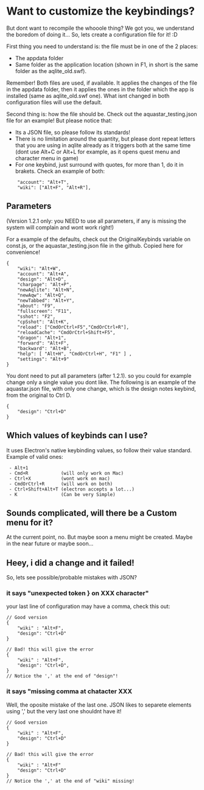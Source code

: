 # Want to customize the keybindings?
But dont want to recompile the whooole thing? We got you, we understand the boredom of doing it...
So, lets create a configuration file for it! :D

First thing you need to understand is: the file must be in one of the 2 places:

- The appdata folder
- Same folder as the application location (shown in F1, in short is the same folder as the aqlite_old.swf).

Remember! Both files are used, if available. It applies the changes of the file in the appdata folder, then it applies the ones in the
folder which the app is installed (same as aqlite_old.swf one). What isnt changed in both configuration files will use the default.

Second thing is: how the file should be. Check out the aquastar_testing.json file for an example!
But please notice that:

- Its a JSON file, so please follow its standards!
- There is no limitation around the quantity, but please dont repeat letters that you are using in
aqlite already as it triggers both at the same time (dont use Alt+C or Alt+L for example, as it opens quest menu and character menu in game)
- For one keybind, just surround with quotes, for more than 1, do it in brakets. Check an example of both:

```
    "account": "Alt+T",
    "wiki": ["Alt+F", "Alt+R"],
```

## Parameters

(Version 1.2.1 only: you NEED to use all parameters, if any is missing the system will complain and wont work right!)

For a example of the defaults, check out the OriginalKeybinds variable on const.js, or the aquastar_testing.json file in the github. Copied here for convenience!

```
{  
    "wiki": "Alt+W",
    "account": "Alt+A",
    "design": "Alt+D",
    "charpage": "Alt+P",
    "newAqlite": "Alt+N",
    "newAqw": "Alt+Q",
    "newTabbed": "Alt+Y",
    "about": "F9",
    "fullscreen": "F11",
    "sshot": "F2",
    "cpSshot": "Alt+K",
    "reload": ["CmdOrCtrl+F5","CmdOrCtrl+R"],
    "reloadCache": "CmdOrCtrl+Shift+F5",
    "dragon": "Alt+1",
    "forward": "Alt+F",
    "backward": "Alt+B",
    "help": [ "Alt+H", "CmdOrCtrl+H", "F1" ] ,
    "settings": "Alt+9"
}
```

You dont need to put all parameters (after 1.2.1). so you could for example change only a single value you dont like. The following is an example of the aquastar.json file, with only one change, which is the design notes keybind, from the original to Ctrl D.

```
{  
    "design": "Ctrl+D"
}
```

## Which values of keybinds can I use? 

It uses Electron's native keybinding values, so follow their value standard. Example of valid ones:

```
 - Alt+1
 - Cmd+R            (will only work on Mac)
 - Ctrl+X           (wont work on mac)
 - CmdOrCtrl+R      (will work on both)
 - Ctrl+Shift+Alt+T (electron accepts a lot...)
 - K                (Can be very Simple)

```

## Sounds complicated, will there be a Custom menu for it?

At the current point, no. But maybe soon a menu might be created. Maybe in the near future or maybe soon...

## Heey, i did a change and it failed! 

So, lets see possible/probable mistakes with JSON?

### it says "unexpected token } on XXX character"

your last line of configuration may have a comma, check this out:

```
// Good version
{  
    "wiki" : "Alt+F",
    "design": "Ctrl+D"
}

// Bad! this will give the error
{  
    "wiki" : "Alt+F",
    "design": "Ctrl+D",
}
// Notice the ',' at the end of "design"!

```

### it says "missing comma at chatacter XXX

Well, the oposite mistake of the last one. JSON likes to separete elements using ',' but the very last one shouldnt have it!

```
// Good version
{  
    "wiki" : "Alt+F",
    "design": "Ctrl+D"
}

// Bad! this will give the error
{  
    "wiki" : "Alt+F"
    "design": "Ctrl+D"
}
// Notice the ',' at the end of "wiki" missing!

```